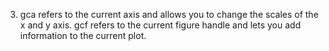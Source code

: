 3) gca refers to the current axis and allows you to change the scales of the x and y axis. gcf refers to the current figure handle and lets you add information to the current plot.
